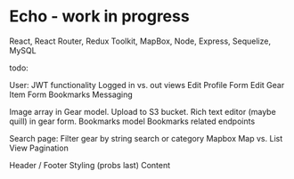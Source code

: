# Echo - work in progress

React, React Router, Redux Toolkit, MapBox, Node, Express, Sequelize, MySQL

todo:

User:
JWT functionality
Logged in vs. out views
Edit Profile Form
Edit Gear Item Form
Bookmarks
Messaging

Image array in Gear model. Upload to S3 bucket.
Rich text editor (maybe quill) in gear form.
Bookmarks model
Bookmarks related endpoints

Search page:
Filter gear by string search or category
Mapbox Map vs. List View
Pagination

Header / Footer
Styling (probs last)
Content
